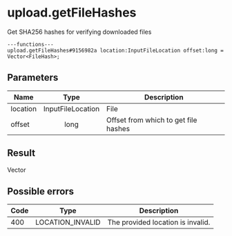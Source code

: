 # upload.getFileHashes
Get SHA256 hashes for verifying downloaded files

```
---functions---
upload.getFileHashes#9156982a location:InputFileLocation offset:long = Vector<FileHash>;
```

## Parameters
| Name | Type | Description |
| ---- | :----: | ----------- |
| location | InputFileLocation | File |
| offset | long | Offset from which to get file hashes |


## Result
Vector<FileHash>

## Possible errors
| Code | Type | Description |
| ---- | :----: | ----------- |
| 400 | LOCATION_INVALID | The provided location is invalid. |

